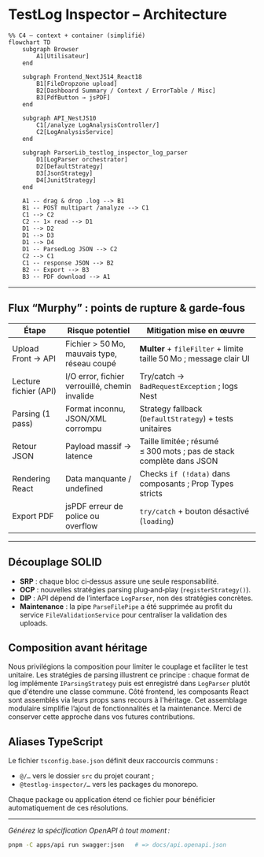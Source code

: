 # TestLog Inspector – Architecture

```mermaid
%% C4 – context + container (simplifié)
flowchart TD
    subgraph Browser
        A1[Utilisateur]
    end

    subgraph Frontend_NextJS14_React18
        B1[FileDropzone upload]
        B2[Dashboard Summary / Context / ErrorTable / Misc]
        B3[PdfButton → jsPDF]
    end

    subgraph API_NestJS10
        C1[/analyze LogAnalysisController/]
        C2[LogAnalysisService]
    end

    subgraph ParserLib_testlog_inspector_log_parser
        D1[LogParser orchestrator]
        D2[DefaultStrategy]
        D3[JsonStrategy]
        D4[JunitStrategy]
    end

    A1 -- drag & drop .log --> B1
    B1 -- POST multipart /analyze --> C1
    C1 --> C2
    C2 -- 1× read --> D1
    D1 --> D2
    D1 --> D3
    D1 --> D4
    D1 -- ParsedLog JSON --> C2
    C2 --> C1
    C1 -- response JSON --> B2
    B2 -- Export --> B3
    B3 -- PDF download --> A1
```

---

## Flux “Murphy” : points de rupture & garde‑fous

| Étape                 | Risque potentiel                               | Mitigation mise en œuvre                                             |
| --------------------- | ---------------------------------------------- | -------------------------------------------------------------------- |
| Upload Front → API    | Fichier > 50 Mo, mauvais type, réseau coupé    | **Multer** + `fileFilter` + limite taille 50 Mo ; message clair UI   |
| Lecture fichier (API) | I/O error, fichier verrouillé, chemin invalide | Try/catch → `BadRequestException` ; logs Nest                        |
| Parsing (1 pass)      | Format inconnu, JSON/XML corrompu              | Strategy fallback (`DefaultStrategy`) + tests unitaires              |
| Retour JSON           | Payload massif → latence                       | Taille limitée ; résumé ≤ 300 mots ; pas de stack complète dans JSON |
| Rendering React       | Data manquante / undefined                     | Checks `if (!data)` dans composants ; Prop Types stricts             |
| Export PDF            | jsPDF erreur de police ou overflow             | `try/catch` + bouton désactivé (`loading`)                           |

---

## Découplage SOLID

- **SRP** : chaque bloc ci‑dessus assure une seule responsabilité.
- **OCP** : nouvelles stratégies parsing plug‑and‑play (`registerStrategy()`).
- **DIP** : API dépend de l’interface `LogParser`, non des stratégies concrètes.
- **Maintenance** : la pipe `ParseFilePipe` a été supprimée au profit du service `FileValidationService` pour centraliser la validation des uploads.

## Composition avant héritage

Nous privilégions la composition pour limiter le couplage et faciliter le
test unitaire. Les stratégies de parsing illustrent ce principe&nbsp;: chaque
format de log implémente `IParsingStrategy` puis est enregistré dans
`LogParser` plutôt que d'étendre une classe commune. Côté frontend, les
composants React sont assemblés via leurs props sans recours à l'héritage.
Cet assemblage modulaire simplifie l’ajout de fonctionnalités et la
maintenance. Merci de conserver cette approche dans vos futures
contributions.

## Aliases TypeScript

Le fichier `tsconfig.base.json` définit deux raccourcis communs :

- `@/…` vers le dossier `src` du projet courant ;
- `@testlog-inspector/…` vers les packages du monorepo.

Chaque package ou application étend ce fichier pour bénéficier automatiquement de ces résolutions.

---

_Générez la spécification OpenAPI à tout moment :_

```bash
pnpm -C apps/api run swagger:json   # => docs/api.openapi.json
```
